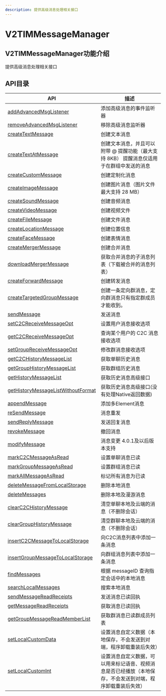 ```yaml
---
description: 提供高级消息处理相关接口
---
```


# V2TIMMessageManager

## V2TIMMessageManager功能介绍

提供高级消息处理相关接口

## API目录

| API                                                                         | 描述                                                    |
| --------------------------------------------------------------------------- | ----------------------------------------------------- |
| [addAdvancedMsgListener](addadvancedmsglistener.md)                         | 添加高级消息的事件监听器                                          |
| [removeAdvancedMsgListener](removeadvancedmsglistener.md)                   | 移除高级消息监听器                                             |
| [createTextMessage](createtextmessage.md)                                   | 创建文本消息                                                |
| [createTextAtMessage](createtextatmessage.md)                               | 创建文本消息，并且可以附带 @ 提醒功能（最大支持 8KB） 提醒消息仅适用于在群组中发送的消息      |
| [createCustomMessage](createcustommessage.md)                               | 创建定制化消息                                               |
| [createImageMessage](createimagemessage.md)                                 | 创建图片消息（图片文件最大支持 28 MB）                                |
| [createSoundMessage](createsoundmessage.md)                                 | 创建音频消息                                                |
| [createVideoMessage](createvideomessage.md)                                 | 创建视频文件                                                |
| [createFileMessage](createfilemessage.md)                                   | 创建文件消息                                                |
| [createLocationMessage](createlocationmessage.md)                           | 创建位置信息                                                |
| [createFaceMessage](createfacemessage.md)                                   | 创建表情消息                                                |
| [createMergerMessage](createmergermessage.md)                               | 创建合并消息                                                |
| [downloadMergerMessage](downloadmergermessage.md)                           | 获取合并消息的子消息列表（下载被合并的消息列表）                              |
| [createForwardMessage](createforwardmessage.md)                             | 创建转发消息                                                |
| [createTargetedGroupMessage](createtargetedgroupmessage.md)                 | 创建一条定向群消息，定向群消息只有指定群成员才能收到。                           |
| [sendMessage](sendmessage.md)                                               | 发送消息                                                  |
| [setC2CReceiveMessageOpt](setc2creceivemessageopt.md)                       | 设置用户消息接收选项                                            |
| [getC2CReceiveMessageOpt](getc2creceivemessageopt.md)                       | 查询某个用户的 C2C 消息接收选项                                    |
| [setGroupReceiveMessageOpt](setgroupreceivemessageopt.md)                   | 修改群消息接收选项                                             |
| [getC2CHistoryMessageList](getc2chistorymessagelist.md)                     | 获取单聊历史消息                                              |
| [getGroupHistoryMessageList](getgrouphistorymessagelist.md)                 | 获取群组历史消息                                              |
| [getHistoryMessageList](gethistorymessagelist.md)                           | 获取历史消息高级接口                                            |
| [getHistoryMessageListWithoutFormat](gethistorymessagelistwithoutformat.md) | 获取历史消息高级接口(没有处理Native返回数据)                            |
| [appendMessage](appendmessage.md)                                           | 添加多Element消息                                          |
| [reSendMessage](resendmessage.md)                                           | 消息重发                                                  |
| [sendReplyMessage](sendreplymessage.md)                                     | 发送回复消息                                                |
| [revokeMessage](revokemessage.md)                                           | 撤回消息                                                  |
| [modifyMessage](modifymessage.md)                                           | 消息变更 4.0.1及以后版本支持                                     |
| [markC2CMessageAsRead](markc2cmessageasread.md)                             | 设置单聊消息已读                                              |
| [markGroupMessageAsRead](markgroupmessageasread.md)                         | 设置群组消息已读                                              |
| [markAllMessageAsRead](markallmessageasread.md)                             | 标记所有消息为已读                                             |
| [deleteMessageFromLocalStorage](deletemessagefromlocalstorage.md)           | 删除本地消息                                                |
| [deleteMessages](deletemessages.md)                                         | 删除本地及漫游消息                                             |
| [clearC2CHistoryMessage](clearc2chistorymessage.md)                         | 清空单聊本地及云端的消息（不删除会话）                                   |
| [clearGroupHistoryMessage](cleargrouphistorymessage.md)                     | 清空群聊本地及云端的消息（不删除会话）                                   |
| [insertC2CMessageToLocalStorage](insertc2cmessagetolocalstorage.md)         | 向C2C消息列表中添加一条消息                                       |
| [insertGroupMessageToLocalStorage](insertgroupmessagetolocalstorage.md)     | 向群组消息列表中添加一条消息                                        |
| [findMessages](findmessages.md)                                             | 根据 messageID 查询指定会话中的本地消息                             |
| [searchLocalMessages](searchlocalmessages.md)                               | 搜索本地消息                                                |
| [sendMessageReadReceipts](sendmessagereadreceipts.md)                       | 发送消息已读回执                                              |
| [getMessageReadReceipts](getmessagereadreceipts.md)                         | 获取消息已读回执                                              |
| [getGroupMessageReadMemberList](getgroupmessagereadmemberlist.md)           | 获取群消息已读群成员列表                                          |
| [setLocalCustomData](setlocalcustomdata.md)                                 | 设置消息自定义数据（本地保存，不会发送到对端，程序卸载重装后失效）                     |
| [setLocalCustomInt](setlocalcustomint.md)                                   | 设置消息自定义数据，可以用来标记语音、视频消息是否已经播放（本地保存，不会发送到对端，程序卸载重装后失效） |
